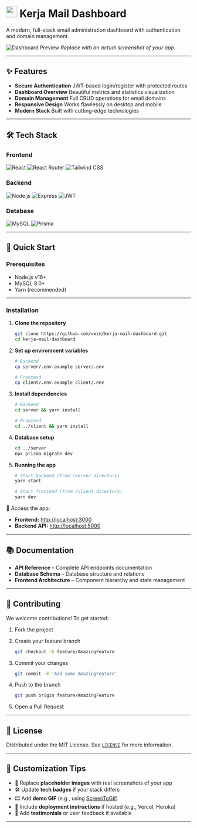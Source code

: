
# <img src="https://img.icons8.com/color/48/000000/react-native.png" width="30"/> Kerja Mail Dashboard

A modern, full-stack email administration dashboard with authentication and domain management.

![Dashboard Preview](https://i.imgur.com/JqkXbQj.png)
*Replace with an actual screenshot of your app.*

---

## ✨ Features

* **Secure Authentication**
  JWT-based login/register with protected routes
* **Dashboard Overview**
  Beautiful metrics and statistics visualization
* **Domain Management**
  Full CRUD operations for email domains
* **Responsive Design**
  Works flawlessly on desktop and mobile
* **Modern Stack**
  Built with cutting-edge technologies

---

## 🛠 Tech Stack

### Frontend

![React](https://img.shields.io/badge/React-20232A?style=for-the-badge\&logo=react\&logoColor=61DAFB)
![React Router](https://img.shields.io/badge/React_Router-CA4245?style=for-the-badge\&logo=react-router\&logoColor=white)
![Tailwind CSS](https://img.shields.io/badge/Tailwind_CSS-38B2AC?style=for-the-badge\&logo=tailwind-css\&logoColor=white)

### Backend

![Node.js](https://img.shields.io/badge/Node.js-339933?style=for-the-badge\&logo=nodedotjs\&logoColor=white)
![Express](https://img.shields.io/badge/Express-000000?style=for-the-badge\&logo=express\&logoColor=white)
![JWT](https://img.shields.io/badge/JWT-000000?style=for-the-badge\&logo=JSON%20web%20tokens\&logoColor=white)

### Database

![MySQL](https://img.shields.io/badge/MySQL-005C84?style=for-the-badge\&logo=mysql\&logoColor=white)
![Prisma](https://img.shields.io/badge/Prisma-3982CE?style=for-the-badge\&logo=Prisma\&logoColor=white)

---

## 🚀 Quick Start

### Prerequisites

* Node.js v16+
* MySQL 8.0+
* Yarn (recommended)

---

### Installation

1. **Clone the repository**

   ```bash
   git clone https://github.com/vwzn/kerja-mail-dashboard.git
   cd kerja-mail-dashboard
   ```

2. **Set up environment variables**

   ```bash
   # Backend
   cp server/.env.example server/.env

   # Frontend
   cp client/.env.example client/.env
   ```

3. **Install dependencies**

   ```bash
   # Backend
   cd server && yarn install

   # Frontend
   cd ../client && yarn install
   ```

4. **Database setup**

   ```bash
   cd ../server
   npx prisma migrate dev
   ```

5. **Running the app**

   ```bash
   # Start backend (from /server directory)
   yarn start

   # Start frontend (from /client directory)
   yarn dev
   ```

📍 Access the app:

* **Frontend:** [http://localhost:3000](http://localhost:3000)
* **Backend API:** [http://localhost:5000](http://localhost:5000)

---


## 📚 Documentation

* **API Reference** – Complete API endpoints documentation
* **Database Schema** – Database structure and relations
* **Frontend Architecture** – Component hierarchy and state management

---

## 🤝 Contributing

We welcome contributions!
To get started:

1. Fork the project
2. Create your feature branch

   ```bash
   git checkout -b feature/AmazingFeature
   ```
3. Commit your changes

   ```bash
   git commit -m 'Add some AmazingFeature'
   ```
4. Push to the branch

   ```bash
   git push origin feature/AmazingFeature
   ```
5. Open a Pull Request

---

## 📜 License

Distributed under the MIT License.
See [`LICENSE`](./LICENSE) for more information.

---


## 🎨 Customization Tips

* 🔁 Replace **placeholder images** with real screenshots of your app
* 🛠 Update **tech badges** if your stack differs
* 🎞 Add **demo GIF** (e.g., using [ScreenToGif](https://www.screentogif.com/))
* 🚀 Include **deployment instructions** if hosted (e.g., Vercel, Heroku)
* 💬 Add **testimonials** or user feedback if available

---


